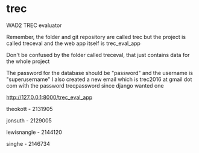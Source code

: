 # trec
WAD2 TREC evaluator

Remember, the folder and git repository are called trec but the project is called treceval
and the web app itself is trec_eval_app

Don't be confused by the folder called treceval, that just contains data for the whole project

The password for the database should be "password" and the username is "superusername"
I also created a new email which is trec2016 at gmail dot com with the password trecpassword since django wanted one

http://127.0.0.1:8000/trec_eval_app

theokott - 2131905

jonsuth - 2129005

lewisnangle - 2144120

singhe - 2146734
